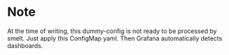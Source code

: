 # Note
At the time of writing, this dummy-config is not ready to be processed by smelt. 
Just apply this ConfigMap yaml. Then Grafana automatically detects dashboards.
